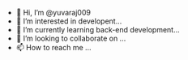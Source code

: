 - 👋 Hi, I’m @yuvaraj009
- 👀 I’m interested in developent...
- 🌱 I’m currently learning back-end development...
- 💞️ I’m looking to collaborate on ...
- 📫 How to reach me ...

<!---
yuvaraj009/yuvaraj009 is a ✨ special ✨ repository because its `README.md` (this file) appears on your GitHub profile.
You can click the Preview link to take a look at your changes.
--->
